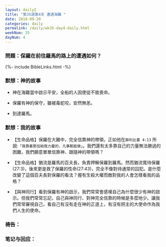 ```yaml
---
layout: daily2
title: "第35週第4天 遭遇海難 "
date: 2018-09-20
categories: daily
permalink: /daily/wk35-day4-daily.html
weekNum: 35
dayNum: 4
---
```


### 問題：保羅在前往羅馬的路上的遭遇如何？

{%- include BibleLinks.html -%}

### 默想：神的故事 
+ 神在海難當中啟示平安，全船的人因使徒不致喪命。

+ 保羅有神的保守，雖被毒蛇咬，安然無恙。

+ 到達羅馬。

### 默想：我的故事
+ 【生命品格】保羅在大難中，完全信靠神的帶領，正如他在`腓利比書 4:13` 所說:`「我靠着那加給我力量的，凡事都能做」`。我們還有太多靠自己的力量無法勝過的困難，我們願意單單信靠神、跟隨神的帶領嗎？

+ 【生命品格】猶流是羅馬的百夫長，負責押解保羅到羅馬。然而猶流寬待保羅(27:3)，後來更是救了保羅的性命(27:43)，完全不像對待通常的囚犯。是什麼改變了這個百夫長對保羅的看法？握有生殺大權而敵對我的人會怎樣看我的品格？

+ 【與神同行】看到保羅有神的啟示，我們常常會感嘆自己為什麼很少有神的啟示。但我們常常忘記，自己與神同行、對神完全信靠的時候是多麼地少。讓我們常常審視自己，看自己有沒有走在神的正道上，有沒有把主的大使命作為我們人生的使命。

### 祷告：

### 笔记与回应：
